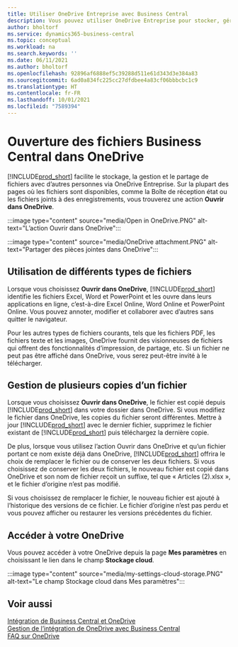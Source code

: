 ```yaml
---
title: Utiliser OneDrive Entreprise avec Business Central
description: Vous pouvez utiliser OneDrive Entreprise pour stocker, gérer et partager des fichiers, tels que des rapports ou des pièces jointes.
author: bholtorf
ms.service: dynamics365-business-central
ms.topic: conceptual
ms.workload: na
ms.search.keywords: ''
ms.date: 06/11/2021
ms.author: bholtorf
ms.openlocfilehash: 92896af6888ef5c39288d511e61d343d3e384a83
ms.sourcegitcommit: 6ad0a834fc225cc27dfdbee4a83cf06bbbcbc1c9
ms.translationtype: HT
ms.contentlocale: fr-FR
ms.lasthandoff: 10/01/2021
ms.locfileid: "7589394"
---
```

# <a name="opening-business-central-files-in-onedrive"></a>Ouverture des fichiers Business Central dans OneDrive
[!INCLUDE[prod_short](includes/prod_short.md)] facilite le stockage, la gestion et le partage de fichiers avec d’autres personnes via OneDrive Entreprise. Sur la plupart des pages où les fichiers sont disponibles, comme la Boîte de réception état ou les fichiers joints à des enregistrements, vous trouverez une action **Ouvrir dans OneDrive**.

:::image type="content" source="media/Open in OneDrive.PNG" alt-text="L’action Ouvrir dans OneDrive":::

 
:::image type="content" source="media/OneDrive attachment.PNG" alt-text="Partager des pièces jointes dans OneDrive":::

## <a name="working-with-different-types-of-files"></a>Utilisation de différents types de fichiers
Lorsque vous choisissez **Ouvrir dans OneDrive**, [!INCLUDE[prod_short](includes/prod_short.md)] identifie les fichiers Excel, Word et PowerPoint et les ouvre dans leurs applications en ligne, c’est-à-dire Excel Online, Word Online et PowerPoint Online. Vous pouvez annoter, modifier et collaborer avec d’autres sans quitter le navigateur. 

Pour les autres types de fichiers courants, tels que les fichiers PDF, les fichiers texte et les images, OneDrive fournit des visionneuses de fichiers qui offrent des fonctionnalités d’impression, de partage, etc. Si un fichier ne peut pas être affiché dans OneDrive, vous serez peut-être invité à le télécharger. 

## <a name="managing-multiple-copies-of-a-file"></a>Gestion de plusieurs copies d’un fichier
Lorsque vous choisissez **Ouvrir dans OneDrive**, le fichier est copié depuis [!INCLUDE[prod_short](includes/prod_short.md)] dans votre dossier dans OneDrive. Si vous modifiez le fichier dans OneDrive, les copies du fichier seront différentes. Mettre à jour [!INCLUDE[prod_short](includes/prod_short.md)] avec le dernier fichier, supprimez le fichier existant de [!INCLUDE[prod_short](includes/prod_short.md)] puis téléchargez la dernière copie.

De plus, lorsque vous utilisez l’action Ouvrir dans OneDrive et qu’un fichier portant ce nom existe déjà dans OneDrive, [!INCLUDE[prod_short](includes/prod_short.md)] offrira le choix de remplacer le fichier ou de conserver les deux fichiers. Si vous choisissez de conserver les deux fichiers, le nouveau fichier est copié dans OneDrive et son nom de fichier reçoit un suffixe, tel que « Articles (2).xlsx », et le fichier d’origine n’est pas modifié. 

Si vous choisissez de remplacer le fichier, le nouveau fichier est ajouté à l’historique des versions de ce fichier. Le fichier d’origine n’est pas perdu et vous pouvez afficher ou restaurer les versions précédentes du fichier. 

## <a name="accessing-your-onedrive"></a>Accéder à votre OneDrive
Vous pouvez accéder à votre OneDrive depuis la page **Mes paramètres** en choisissant le lien dans le champ **Stockage cloud**.

:::image type="content" source="media/my-settings-cloud-storage.PNG" alt-text="Le champ Stockage cloud dans Mes paramètres":::

<!--## Extending the Connection to OneDrive
You can create an extension and connect it to... For more information, see...-->

## <a name="see-also"></a>Voir aussi
[Intégration de Business Central et OneDrive](across-onedrive-overview.md)  
[Gestion de l’intégration de OneDrive avec Business Central](admin-onedrive-integration.md)  
[FAQ sur OneDrive](admin-onedrive-faq.md)